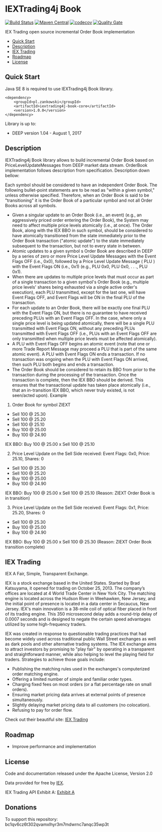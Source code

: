 # IEXTrading4j Book

[![Build Status](https://travis-ci.org/WojciechZankowski/iextrading4j-book.svg?branch=master)](https://travis-ci.org/WojciechZankowski/iextrading4j-book)
[![Maven Central](https://maven-badges.herokuapp.com/maven-central/pl.zankowski/iextrading4j-book-core/badge.svg)](https://search.maven.org/#search%7Cga%7C1%7Cg%3A%22pl.zankowski%22%20AND%20a%3A%22iextrading4j-book-core%22)
[![codecov](https://codecov.io/gh/WojciechZankowski/iextrading4j-book/branch/master/graph/badge.svg)](https://codecov.io/gh/WojciechZankowski/iextrading4j-book)
[![Quality Gate](https://sonarcloud.io/api/project_badges/measure?project=pl.zankowski%3Aiextrading4j-book&metric=alert_status)](https://sonarcloud.io/dashboard/index/pl.zankowski:iextrading4j-book)

IEX Trading open source incremental Order Book implementation

* [Quick Start](#quick-start)
* [Description](#description)  
* [IEX Trading](#iex-trading)
* [Roadmap](#roadmap)
* [License](#license)

## Quick Start

Java SE 8 is required to use IEXTrading4j Book library.

```
<dependency>
	<groupId>pl.zankowski</groupId>
	<artifactId>iextrading4j-book-core</artifactId>
	<version>1.0.0</version>
</dependency>
```

Library is up to:

* DEEP version 1.04 - August 1, 2017

## Description

IEXTrading4j Book library allows to build incremental Order Book based on PriceLevelUpdateMessages from DEEP market data stream. OrderBook implementation follows description from specification. Description down bellow:

Each symbol should be considered to have an independent Order Book. The following bullet-point statements are to be
read as "within a given symbol," unless otherwise specified. Therefore, when an Order Book is said to be "transitioning"
it is the Order Book of a particular symbol and not all Order Books across all symbols.
* Given a singular update to an Order Book (i.e., an event) (e.g., an aggressively priced order entering the Order
Book), the System may need to affect multiple price levels atomically (i.e., at once). The Order Book, along with
the IEX BBO in such symbol, should be considered to have atomically transitioned from the state immediately
prior to the Order Book transaction ("atomic update") to the state immediately subsequent to the transaction,
but not to every state in between.
* Atomic updates to a given symbol s Order Book are described in DEEP by a series of zero or more Price Level
Update Messages with the Event Flags OFF (i.e., 0x0), followed by a Price Level Update Message ( PLU ) with
the Event Flags ON (i.e., 0x1) (e.g., PLU 0x0, PLU 0x0, . . ., PLU 0x1).
* When there are updates to multiple price levels that must occur as part of a single transaction to a given
symbol's Order Book (e.g., multiple price levels' shares being exhausted via a single active order's execution),
each PLU transmitted, except for the last one, will have Event Flags OFF, and Event Flags will be ON in the final
PLU of the transaction.
* For each update to an Order Book, there will be exactly one final PLU with the Event Flags ON, but there is no
guarantee to have received preceding PLUs with an Event Flags OFF. In the case, where only a single price level
is being updated atomically, there will be a single PLU transmitted with Event Flags ON, without any preceding
PLUs transmitted with Event Flags OFF (i.e., PLUs with an Event Flags OFF are only transmitted when multiple
price levels must be affected atomically).
* A PLU with Event Flags OFF begins an atomic event (note that one or more Trade Report Message may
proceed a PLU that is part of the same atomic event). A PLU with Event Flags ON ends a transaction. If no
transaction was ongoing when the PLU with Event Flags ON arrived, then such PLU both begins and ends a
transaction.
* The Order Book should be considered to retain its BBO from prior to the transaction during the processing of
the transaction. Once the transaction is complete, then the IEX BBO should be derived. This ensures that the
transactional update has taken place atomically (i.e., that an in-transition IEX BBO, which never truly existed, is
not seen/acted upon).
Example

1. Order Book for symbol ZIEXT
* Sell 100 @ 25.30
* Sell 100 @ 25.20
* Sell 100 @ 25.10
* Buy 100 @ 25.00
* Buy 100 @ 24.90

IEX BBO: Buy 100 @ 25.00 x Sell 100 @ 25.10

2. Price Level Update on the Sell Side received: Event Flags: 0x0, Price: 25.10, Shares: 0
* Sell 100 @ 25.30
* Sell 100 @ 25.20
* Buy 100 @ 25.00
* Buy 100 @ 24.90

IEX BBO: Buy 100 @ 25.00 x Sell 100 @ 25.10 (Reason: ZIEXT Order Book is in transition)

3. Price Level Update on the Sell Side received: Event Flags: 0x1, Price: 25.20, Shares: 0
* Sell 100 @ 25.30
* Buy 100 @ 25.00
* Buy 100 @ 24.90

IEX BBO: Buy 100 @ 25.00 x Sell 100 @ 25.30 (Reason: ZIEXT Order Book transition complete)

## IEX Trading

IEX A Fair, Simple, Transparent Exchange.

IEX is a stock exchange based in the United States. Started by Brad Katsuyama, it opened for trading on October 25, 2013. The company’s offices are located at 4 World Trade Center in New York City. The matching engine is located across the Hudson River in Weehawken, New Jersey, and the initial point of presence is located in a data center in Secaucus, New Jersey. IEX's main innovation is a 38-mile coil of optical fiber placed in front of its trading engine. This 350 microsecond delay adds a round-trip delay of 0.0007 seconds and is designed to negate the certain speed advantages utilized by some high-frequency traders.

IEX was created in response to questionable trading practices that had become widely used across traditional public Wall Street exchanges as well as dark pools and other alternative trading systems. The IEX exchange aims to attract investors by promising to "play fair" by operating in a transparent and straightforward manner, while also helping to level the playing field for traders. Strategies to achieve those goals include:

* Publishing the matching rules used in the exchanges's computerized order matching engine.
* Offering a limited number of simple and familiar order types.
* Charging fixed fees on most orders (or a flat percentage rate on small orders).
* Ensuring market pricing data arrives at external points of presence simultaneously.
* Slightly delaying market pricing data to all customers (no colocation).
* Refusing to pay for order flow.

Check out their beautiful site: [IEX Trading](https://iextrading.com/)

## Roadmap

* Improve performance and implementation

## License

Code and documentation released under the Apache License, Version 2.0

Data provided for free by [IEX](https://iextrading.com/developer).

IEX Trading API Exhibit A: [Exhibit A](https://iextrading.com/api-exhibit-a)

## Donations

To support this repository: bc1qv6cz6t302qvamxlhyr3m7mdwrnc7anqc35wp3t
